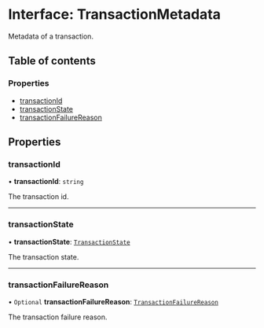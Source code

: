 # Interface: TransactionMetadata

Metadata of a transaction.

## Table of contents

### Properties

- [transactionId](TransactionMetadata.md#transactionid)
- [transactionState](TransactionMetadata.md#transactionstate)
- [transactionFailureReason](TransactionMetadata.md#transactionfailurereason)

## Properties

### transactionId

• **transactionId**: `string`

The transaction id.

___

### transactionState

• **transactionState**: [`TransactionState`](../api_ref.md#transactionstate)

The transaction state.

___

### transactionFailureReason

• `Optional` **transactionFailureReason**: [`TransactionFailureReason`](../enums/TransactionFailureReason.md)

The transaction failure reason.
